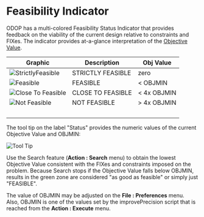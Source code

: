 # Feasibility Indicator

ODOP has a multi-colored Feasibility Status Indicator that provides feedback on the 
viability of the current design relative to constraints and FIXes. 
The indicator provides at-a-glance interpretation of the [Objective Value](terminology.html#obj).
 
 Graphic | Description | Obj Value
 --- | --- | ---  
 ![StrictlyFeasible](/docs/Help/img/FI_StrictlyFeasible2.png "FI StrictlyFeasible") | STRICTLY FEASIBLE | zero    
 ![Feasible](/docs/Help/img/FI_Feasible2.png "FI Feasible") | FEASIBLE | < OBJMIN  
 ![Close To Feasible](/docs/Help/img/FI_CloseToFeasible2.png "FI Feasible") | CLOSE TO FEASIBLE | < 4x OBJMIN  
 ![Not Feasible](/docs/Help/img/FI_NotFeasible2.png "FI Feasible") | NOT FEASIBLE | > 4x OBJMIN  
 &nbsp; | &nbsp; | &nbsp; |   
 
The tool tip on the label "Status" provides the numeric values of the current Objective Value and OBJMIN: 
 
![Tool Tip](/docs/Help/img/FI_ToolTip2.png "Feasibility Indicator Tool Tip")   
   
Use the Search feature (<b>Action : Search</b> menu) to obtain the lowest Objective Value 
consistent with the FIXes and constraints imposed on the problem. 
Because Search stops if the Objective Value falls below OBJMIN, 
results in the green zone are considered "as good as feasible" or simply just "FEASIBLE".   
 
The value of OBJMIN may be adjusted on the <b>File : Preferences</b> menu.
Also, OBJMIN is one of the values set by the improvePrecision script that is reached from the <b>Action : Execute</b> menu.
 
 